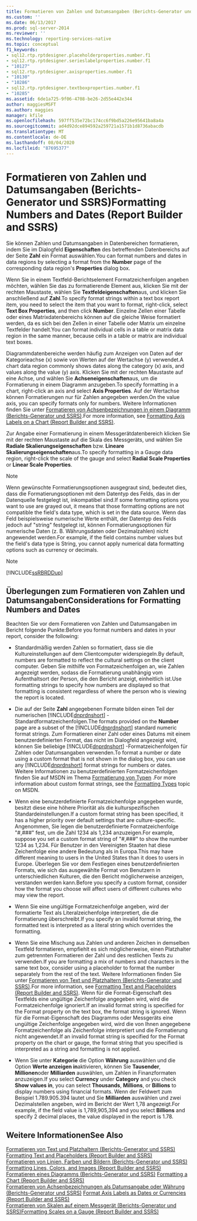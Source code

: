 ```yaml
---
title: Formatieren von Zahlen und Datumsangaben (Berichts-Generator und SSRS) | Microsoft-Dokumentation
ms.custom: ''
ms.date: 06/13/2017
ms.prod: sql-server-2014
ms.reviewer: ''
ms.technology: reporting-services-native
ms.topic: conceptual
f1_keywords:
- sql12.rtp.rptdesigner.placeholderproperties.number.f1
- sql12.rtp.rptdesigner.serieslabelproperties.number.f1
- "10127"
- sql12.rtp.rptdesigner.axisproperties.number.f1
- "10130"
- "10286"
- sql12.rtp.rptdesigner.textboxproperties.number.f1
- "10285"
ms.assetid: 6de1a725-9f06-4708-be26-2d55e442e344
author: maggiesMSFT
ms.author: maggies
manager: kfile
ms.openlocfilehash: 597ff535e72bc174cc6f9bd5a226e95641ba8a4a
ms.sourcegitcommit: ad4d92dce894592a259721a1571b1d8736abacdb
ms.translationtype: MT
ms.contentlocale: de-DE
ms.lasthandoff: 08/04/2020
ms.locfileid: "87695377"
---
```

# <a name="formatting-numbers-and-dates-report-builder-and-ssrs"></a><span data-ttu-id="03b0a-102">Formatieren von Zahlen und Datumsangaben (Berichts-Generator und SSRS)</span><span class="sxs-lookup"><span data-stu-id="03b0a-102">Formatting Numbers and Dates (Report Builder and SSRS)</span></span>
  <span data-ttu-id="03b0a-103">Sie können Zahlen und Datumsangaben in Datenbereichen formatieren, indem Sie im Dialogfeld **Eigenschaften** des betreffenden Datenbereichs auf der Seite **Zahl** ein Format auswählen.</span><span class="sxs-lookup"><span data-stu-id="03b0a-103">You can format numbers and dates in data regions by selecting a format from the **Number** page of the corresponding data region's **Properties** dialog box.</span></span>  
  
 <span data-ttu-id="03b0a-104">Wenn Sie in einem Textfeld-Berichtselement Formatzeichenfolgen angeben möchten, wählen Sie das zu formatierende Element aus, klicken Sie mit der rechten Maustaste, wählen Sie **Textfeldeigenschaften**aus, und klicken Sie anschließend auf **Zahl**.</span><span class="sxs-lookup"><span data-stu-id="03b0a-104">To specify format strings within a text box report item, you need to select the item that you want to format, right-click, select **Text Box Properties**, and then click **Number**.</span></span> <span data-ttu-id="03b0a-105">Einzelne Zellen einer Tabelle oder eines Matrixdatenbereichs können auf die gleiche Weise formatiert werden, da es sich bei den Zellen in einer Tabelle oder Matrix um einzelne Textfelder handelt.</span><span class="sxs-lookup"><span data-stu-id="03b0a-105">You can format individual cells in a table or matrix data region in the same manner, because cells in a table or matrix are individual text boxes.</span></span>  
  
 <span data-ttu-id="03b0a-106">Diagrammdatenbereiche werden häufig zum Anzeigen von Daten auf der Kategorieachse (x) sowie von Werten auf der Wertachse (y) verwendet.</span><span class="sxs-lookup"><span data-stu-id="03b0a-106">A chart data region commonly shows dates along the category (x) axis, and values along the value (y) axis.</span></span> <span data-ttu-id="03b0a-107">Klicken Sie mit der rechten Maustaste auf eine Achse, und wählen Sie **Achseneigenschaften**aus, um die Formatierung in einem Diagramm anzugeben.</span><span class="sxs-lookup"><span data-stu-id="03b0a-107">To specify formatting in a chart, right-click an axis and select **Axis Properties**.</span></span> <span data-ttu-id="03b0a-108">Auf der Wertachse können Formatierungen nur für Zahlen angegeben werden.</span><span class="sxs-lookup"><span data-stu-id="03b0a-108">On the value axis, you can specify formats only for numbers.</span></span> <span data-ttu-id="03b0a-109">Weitere Informationen finden Sie unter [Formatieren von Achsenbezeichnungen in einem Diagramm &#40;Berichts-Generator und SSRS&#41;](formatting-axis-labels-on-a-chart-report-builder-and-ssrs.md).</span><span class="sxs-lookup"><span data-stu-id="03b0a-109">For more information, see [Formatting Axis Labels on a Chart &#40;Report Builder and SSRS&#41;](formatting-axis-labels-on-a-chart-report-builder-and-ssrs.md).</span></span>  
  
 <span data-ttu-id="03b0a-110">Zur Angabe einer Formatierung in einem Messgerätdatenbereich klicken Sie mit der rechten Maustaste auf die Skala des Messgeräts, und wählen Sie **Radiale Skalierungseigenschaften** bzw. **Lineare Skalierungseigenschaften**aus.</span><span class="sxs-lookup"><span data-stu-id="03b0a-110">To specify formatting in a Gauge data region, right-click the scale of the gauge and select **Radial Scale Properties** or **Linear Scale Properties**.</span></span>  
  
> [!NOTE]  
>  <span data-ttu-id="03b0a-111">Wenn gewünschte Formatierungsoptionen ausgegraut sind, bedeutet dies, dass die Formatierungsoptionen mit dem Datentyp des Felds, das in der Datenquelle festgelegt ist, inkompatibel sind.</span><span class="sxs-lookup"><span data-stu-id="03b0a-111">If some formatting options you want to use are grayed out, it means that those formatting options are not compatible the field's data type, which is set in the data source.</span></span> <span data-ttu-id="03b0a-112">Wenn das Feld beispielsweise numerische Werte enthält, der Datentyp des Felds jedoch auf "string" festgelegt ist, können Formatierungsoptionen für numerische Daten (z. B. Währungsdaten oder Dezimalzahlen) nicht angewendet werden.</span><span class="sxs-lookup"><span data-stu-id="03b0a-112">For example, if the field contains number values but the field's data type is String, you cannot apply numerical data formatting options such as currency or decimals.</span></span>  
  
> [!NOTE]  
>  [!INCLUDE[ssRBRDDup](../../includes/ssrbrddup-md.md)]  
  
## <a name="considerations-for-formatting-numbers-and-dates"></a><span data-ttu-id="03b0a-113">Überlegungen zum Formatieren von Zahlen und Datumsangaben</span><span class="sxs-lookup"><span data-stu-id="03b0a-113">Considerations for Formatting Numbers and Dates</span></span>  
 <span data-ttu-id="03b0a-114">Beachten Sie vor dem Formatieren von Zahlen und Datumsangaben im Bericht folgende Punkte:</span><span class="sxs-lookup"><span data-stu-id="03b0a-114">Before you format numbers and dates in your report, consider the following:</span></span>  
  
-   <span data-ttu-id="03b0a-115">Standardmäßig werden Zahlen so formatiert, dass sie die Kultureinstellungen auf dem Clientcomputer widerspiegeln.</span><span class="sxs-lookup"><span data-stu-id="03b0a-115">By default, numbers are formatted to reflect the cultural settings on the client computer.</span></span> <span data-ttu-id="03b0a-116">Geben Sie mithilfe von Formatzeichenfolgen an, wie Zahlen angezeigt werden, sodass die Formatierung unabhängig vom Aufenthaltsort der Person, die den Bericht anzeigt, einheitlich ist.</span><span class="sxs-lookup"><span data-stu-id="03b0a-116">Use formatting strings to specify how numbers are displayed so that formatting is consistent regardless of where the person who is viewing the report is located.</span></span>  
  
-   <span data-ttu-id="03b0a-117">Die auf der Seite **Zahl** angegebenen Formate bilden einen Teil der numerischen [!INCLUDE[dnprdnshort](../../includes/dnprdnshort-md.md)] -Standardformatzeichenfolgen.</span><span class="sxs-lookup"><span data-stu-id="03b0a-117">The formats provided on the **Number** page are a subset of the [!INCLUDE[dnprdnshort](../../includes/dnprdnshort-md.md)] standard numeric format strings.</span></span> <span data-ttu-id="03b0a-118">Zum Formatieren einer Zahl oder eines Datums mit einem benutzerdefinierten Format, das nicht im Dialogfeld angezeigt wird, können Sie beliebige [!INCLUDE[dnprdnshort](../../includes/dnprdnshort-md.md)] -Formatzeichenfolgen für Zahlen oder Datumsangaben verwenden.</span><span class="sxs-lookup"><span data-stu-id="03b0a-118">To format a number or date using a custom format that is not shown in the dialog box, you can use any [!INCLUDE[dnprdnshort](../../includes/dnprdnshort-md.md)] format strings for numbers or dates.</span></span> <span data-ttu-id="03b0a-119">Weitere Informationen zu benutzerdefinierten Formatzeichenfolgen finden Sie auf MSDN im Thema [Formatierung von Typen](https://go.microsoft.com/fwlink/?LinkId=112024) .</span><span class="sxs-lookup"><span data-stu-id="03b0a-119">For more information about custom format strings, see the [Formatting Types](https://go.microsoft.com/fwlink/?LinkId=112024) topic on MSDN.</span></span>  
  
-   <span data-ttu-id="03b0a-120">Wenn eine benutzerdefinierte Formatzeichenfolge angegeben wurde, besitzt diese eine höhere Priorität als die kulturspezifischen Standardeinstellungen.</span><span class="sxs-lookup"><span data-stu-id="03b0a-120">If a custom format string has been specified, it has a higher priority over default settings that are culture-specific.</span></span> <span data-ttu-id="03b0a-121">Angenommen, Sie legen die benutzerdefinierte Formatzeichenfolge "#,###" fest, um die Zahl 1234 als 1,234 anzuzeigen.</span><span class="sxs-lookup"><span data-stu-id="03b0a-121">For example, suppose you set a custom format string of "#,###" to show the number 1234 as 1,234.</span></span> <span data-ttu-id="03b0a-122">Für Benutzer in den Vereinigten Staaten hat diese Zeichenfolge eine andere Bedeutung als in Europa.</span><span class="sxs-lookup"><span data-stu-id="03b0a-122">This may have different meaning to users in the United States than it does to users in Europe.</span></span> <span data-ttu-id="03b0a-123">Überlegen Sie vor dem Festlegen eines benutzerdefinierten Formats, wie sich das ausgewählte Format von Benutzern in unterschiedlichen Kulturen, die den Bericht möglicherweise anzeigen, verstanden werden kann.</span><span class="sxs-lookup"><span data-stu-id="03b0a-123">Before you specify a custom format, consider how the format you choose will affect users of different cultures who may view the report.</span></span>  
  
-   <span data-ttu-id="03b0a-124">Wenn Sie eine ungültige Formatzeichenfolge angeben, wird der formatierte Text als Literalzeichenfolge interpretiert, die die Formatierung überschreibt.</span><span class="sxs-lookup"><span data-stu-id="03b0a-124">If you specify an invalid format string, the formatted text is interpreted as a literal string which overrides the formatting.</span></span>  
  
-   <span data-ttu-id="03b0a-125">Wenn Sie eine Mischung aus Zahlen und anderen Zeichen in demselben Textfeld formatieren, empfiehlt es sich möglicherweise, einen Platzhalter zum getrennten Formatieren der Zahl und des restlichen Texts zu verwenden.</span><span class="sxs-lookup"><span data-stu-id="03b0a-125">If you are formatting a mix of numbers and characters in the same text box, consider using a placeholder to format the number separately from the rest of the text.</span></span> <span data-ttu-id="03b0a-126">Weitere Informationen finden Sie unter [Formatieren von Text und Platzhaltern &#40;Berichts-Generator und SSRS&#41;](formatting-text-and-placeholders-report-builder-and-ssrs.md).</span><span class="sxs-lookup"><span data-stu-id="03b0a-126">For more information, see [Formatting Text and Placeholders &#40;Report Builder and SSRS&#41;](formatting-text-and-placeholders-report-builder-and-ssrs.md).</span></span> <span data-ttu-id="03b0a-127">Wenn für die Format-Eigenschaft des Textfelds eine ungültige Zeichenfolge angegeben wird, wird die Formatzeichenfolge ignoriert.</span><span class="sxs-lookup"><span data-stu-id="03b0a-127">If an invalid format string is specified for the Format property on the text box, the format string is ignored.</span></span> <span data-ttu-id="03b0a-128">Wenn für die Format-Eigenschaft des Diagramms oder Messgeräts eine ungültige Zeichenfolge angegeben wird, wird die von Ihnen angegebene Formatzeichenfolge als Zeichenfolge interpretiert und die Formatierung nicht angewendet.</span><span class="sxs-lookup"><span data-stu-id="03b0a-128">If an invalid format string is specified for the Format property on the chart or gauge, the format string that you specified is interpreted as a string and formatting is not applied.</span></span>  
  
-   <span data-ttu-id="03b0a-129">Wenn Sie unter **Kategorie** die Option **Währung** auswählen und die Option **Werte anzeigen in**aktivieren, können Sie **Tausender**, **Millionen**oder **Milliarden** auswählen, um Zahlen in Finanzformaten anzuzeigen.</span><span class="sxs-lookup"><span data-stu-id="03b0a-129">If you select **Currency** under **Category** and you check **Show values in**, you can select **Thousands**, **Millions**, or **Billions** to display numbers using financial formats.</span></span> <span data-ttu-id="03b0a-130">Wenn der Feldwert zum Beispiel 1.789.905.394 lautet und Sie **Milliarden** auswählen und zwei Dezimalstellen angeben, wird im Bericht der Wert 1,78 angezeigt.</span><span class="sxs-lookup"><span data-stu-id="03b0a-130">For example, if the field value is 1,789,905,394 and you select **Billions** and specify 2 decimal places, the value displayed in the report is 1.78.</span></span>  
  
## <a name="see-also"></a><span data-ttu-id="03b0a-131">Weitere Informationen</span><span class="sxs-lookup"><span data-stu-id="03b0a-131">See Also</span></span>  
 <span data-ttu-id="03b0a-132">[Formatieren von Text und Platzhaltern &#40;Berichts-Generator und SSRS&#41;](formatting-text-and-placeholders-report-builder-and-ssrs.md) </span><span class="sxs-lookup"><span data-stu-id="03b0a-132">[Formatting Text and Placeholders &#40;Report Builder and SSRS&#41;](formatting-text-and-placeholders-report-builder-and-ssrs.md) </span></span>  
 <span data-ttu-id="03b0a-133">[Formatieren von Linien, Farben und Bildern (Berichts-Generator und SSRS)](images-report-builder-and-ssrs.md) </span><span class="sxs-lookup"><span data-stu-id="03b0a-133">[Formatting Lines, Colors, and Images &#40;Report Builder and SSRS&#41;](images-report-builder-and-ssrs.md) </span></span>  
 <span data-ttu-id="03b0a-134">[Formatieren eines Diagramms &#40;Berichts-Generator und SSRS&#41;](formatting-a-chart-report-builder-and-ssrs.md) </span><span class="sxs-lookup"><span data-stu-id="03b0a-134">[Formatting a Chart &#40;Report Builder and SSRS&#41;](formatting-a-chart-report-builder-and-ssrs.md) </span></span>  
 <span data-ttu-id="03b0a-135">[Formatieren von Achsenbezeichnungen als Datumsangabe oder Währung (Berichts-Generator und SSRS)](format-axis-labels-as-dates-or-currencies-report-builder-and-ssrs.md) </span><span class="sxs-lookup"><span data-stu-id="03b0a-135">[Format Axis Labels as Dates or Currencies &#40;Report Builder and SSRS&#41;](format-axis-labels-as-dates-or-currencies-report-builder-and-ssrs.md) </span></span>  
 [<span data-ttu-id="03b0a-136">Formatieren von Skalen auf einem Messgerät &#40;Berichts-Generator und SSRS&#41;</span><span class="sxs-lookup"><span data-stu-id="03b0a-136">Formatting Scales on a Gauge &#40;Report Builder and SSRS&#41;</span></span>](formatting-scales-on-a-gauge-report-builder-and-ssrs.md)  
  
  
